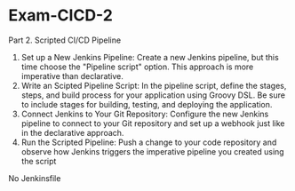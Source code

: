 # Exam-CICD-2

Part 2. Scripted CI/CD Pipeline
1. Set up a New Jenkins Pipeline:
Create a new Jenkins pipeline, but this time choose the "Pipeline script" option. This approach is more imperative than declarative.
2. Write an Scipted Pipeline Script:
In the pipeline script, define the stages, steps, and build process for your application using Groovy DSL. Be sure to include stages for building, testing, and deploying the application.
3. Connect Jenkins to Your Git Repository:
Configure the new Jenkins pipeline to connect to your Git repository and set up a webhook just like in the declarative approach.
4. Run the Scripted Pipeline:
Push a change to your code repository and observe how Jenkins triggers the imperative pipeline you created using the script


No Jenkinsfile
